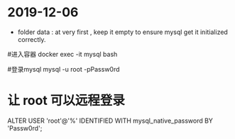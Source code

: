 # 2019-12-06

* folder data : at very first , keep it empty to ensure mysql get it initialized correctly.

#进入容器
docker exec -it mysql bash

#登录mysql
mysql -u root -pPassw0rd
# 让 root 可以远程登录
ALTER USER 'root'@'%' IDENTIFIED WITH mysql_native_password BY 'Passw0rd';


